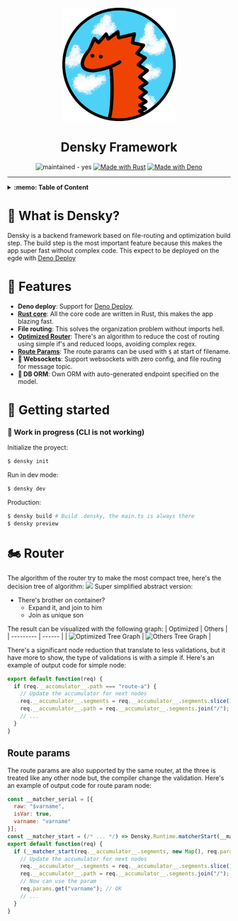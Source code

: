 <p align="center">
  <img src="https://github.com/Densky-Framework/densky/blob/main/.github/logo-720px.png?raw=true" width="256px" />
  <h1 align="center"> Densky Framework </h1>
</p>

<div align="center">
  <img src="https://img.shields.io/badge/maintained-yes-blue" alt="maintained - yes">
  <a href="https://rust-lang.org/" title="Go to Rust homepage"><img src="https://img.shields.io/badge/Rust-orange?logo=rust&logoColor=white" alt="Made with Rust"></a>
  <a href="https://deno.land" title="Go to Deno homepage"><img src="https://img.shields.io/badge/Deno-blue?logo=deno&logoColor=white" alt="Made with Deno"></a>
</div>

<hr />

<details>
  <summary> <b>:memo: Table of Content</b> </summary>
  
- [:notebook: What is Densky?](#notebook-what-is-densky)
- [:star2: Features](#star2-features)
- [:rocket: Getting started](#rocket-getting-started)
- [:motorcycle: Router](#motorcycle-router)
- [Route params](#route-params)
</details>

# :notebook: What is Densky?
Densky is a backend framework based on file-routing and optimization build step.
The build step is the most important feature because this makes the app super fast without complex code. 
This expect to be deployed on the egde with [Deno Deploy](http://deploy.deno.com)

# :star2: Features
- **Deno deploy**: Support for [Deno Deploy](http://deploy.deno.com).
- [**Rust core**](packages/core): All the core code are written in Rust, this makes the app blazing fast.
- **File routing**: This solves the organization problem without imports hell.
- [**Optimized Router**](#motorcycle-router): There's an algorithm to reduce the cost of routing using simple if's and reduced loops, avoiding complex regex.
- [**Route Params**](#route-params): The route params can be used with `$` at start of filename.
- **:construction: Websockets**: Support websockets with zero config, and file routing for message topic.
- **:construction: DB ORM**: Own ORM with auto-generated endpoint specified on the model.

# :rocket: Getting started
### :construction: Work in progress (CLI is not working)
Initialize the proyect:
```bash
$ densky init
```

Run in dev mode:
```bash
$ densky dev
```

Production:
```bash
$ densky build # Build .densky, the main.ts is always there
$ densky preview
```

# :motorcycle: Router
The algorithm of the router try to make the most compact tree, here's the decision tree of algorithm:
![](https://mermaid.ink/img/pako:eNptUk2PmzAQ_SsjX7qR2IjPQDhUqoIqbau0VXcvrbh4sTdYBTuyjZIt5L93MKTJNuXCePzemw-_nlSKcZKTnab7Gp6KUgJ-GyWtVk3D9XfVWX5Xkg-MgR5jDVUtGlaSBdzfv4ci6EvyWUgG6mUCwJ0DLEpymsSKwCGHj7Rpnmn1a4BzNOtSAxUW5EcLL_MNyr8lbwVjDT9QzQe4xLcC7d-7G4kHyfhxAPe7JYoxfcP5amuc2M01QBH2T3jk7wyYGiswMHzXcmnPg4YT6Qc3CI5wMY-q5fNWhAHqilEhub4sZ-Z8UUiJkfKAODk1eQFFV8LfuqaZ23eLBquudRdvKaPuluvduKpPSkh4VraeiAZnRi4FyQ__U4ivirp-NmcMam00pzjV1UhwEKhsa2H-3WV8aWUzFh5b6YwFiiMI6x5hthTxSMt1SwVDS_YjvST4Ai0-Zo4hoxqdUcoT4mhn1eOrrEhudcc90u0ZNlQIik5uSY5GMpjlTFilt5PHndU9sqeS5D05kjxeLaN1mEVZEKySIE5Tj7xiNlovEz_IkiwK0jj2k9XJI7-VQlV_ucbEyk_jMEsSPw2d2k935yqe_gBZYwsS?type=png)
Super simplified abstract version:
- There's brother on container?
  - Expand it, and join to him
  - Join as unique son 

The result can be visualized with the following graph:
| Optimized | Others |
| --------- | ------ |
| ![Optimized Tree Graph](https://mermaid.ink/img/pako:eNqFkk1PhDAQhv8KmWQTTfhq-e7BxA0XD17Uk9ZDd1tdolDShWRXwn-3gLsCQbeXTqbP-3amnQa2kgsg8K5YuTOeUloYeq1WBroruDi8UHAovBqWdYMeZF2J2ysKqgssRuH6Er0-05sJPVh13ClOhSg1zPU2cx6MRuwancCNhS6g-BfFCyiesD817OtSKKtT9YpBg-cN4vlzOLPa_1AsPQkeFY7_6XGBGzfoTCoHE3KhcpZx_b1NZ0Ch2olcUCA65Ex9UKBFqzlWV_LxWGyBVKoWJtQlZ5VIM6anIgfyxj73Oit4Vkl1P8xLPzYmlKwA0sABiB_aXoJjL0YoDJAfRSYcddZL7MBFcRB7KPJ9NwhbE76k1K6unehE6EY-joPAjXDv9tyf9Te233o6wfU?type=png) | ![Others Tree Graph](https://mermaid.ink/img/pako:eNp9kslOwzAQhl8lGqkSSNns7D4gUeXCgQtwAnNwY7eNIHHkJlJL1HfHSWibRiW-eDT-5p_F00ImuQACG8WqrfGW0tLQBz2VXOw_KDgUPg3LekAvsqnF4x0F1RkWo3A_iy7P6OqCDiIddLJTISpNcn2NNQeJEbhEJ2ploTkOXzg85fAV-Jd611RCWV1Ijw8Bi4WBp33h6QicSdX_B90aRkePysczbd5Gx506V12ACYVQBcu5_ti206BQb0UhKBBtcqa-KNDyqDnW1PL1UGZAatUIE5qKs1qkOdP7UABZs--d9gqe11I9D5uSyXKdb3RsxUogLeyB-KHtJTj2YoTCAPlRZMJBe73EDlwUB7GHIt93g_Bowo-UWte1E-0I3cjHcRC4Ee7V3vu3PufxFxwBwfw?type=png) |

There's a significant node reduction that translate to less validations, but it have more to show, the type of validations is with a simple if. 
Here's an example of output code for simple node:
```javascript
export default function(req) {
  if (req.__accomulator__.path === "route-a") {
    // Update the accumulator for next nodes
    req.__accumulator__.segments = req.__accumulator__.segments.slice(1);
    req.__accumulator__.path = req.__accumulator__.segments.join("/");
    // ...
  }
}
```
## Route params
The route params are also supported by the same router, at the three is treated like any other node but, the compiler change the validation.
Here's an example of output code for route param node:
```javascript
const __matcher_serial = [{
  raw: "$varname",
  isVar: true,
  varname: "varname"
}];
const __matcher_start = (/* ... */) => Densky.Runtime.matcherStart(__matcher_serial, /* ... */);
export default function(req) {
  if (__matcher_start(req.__accumulator__.segments, new Map(), req.params)) {
    // Update the accumulator for next nodes
    req.__accumulator__.segments = req.__accumulator__.segments.slice(1);
    req.__accumulator__.path = req.__accumulator__.segments.join("/");
    // Now can use the param
    req.params.get("varname"); // OK
    // ...
  }
}
```
